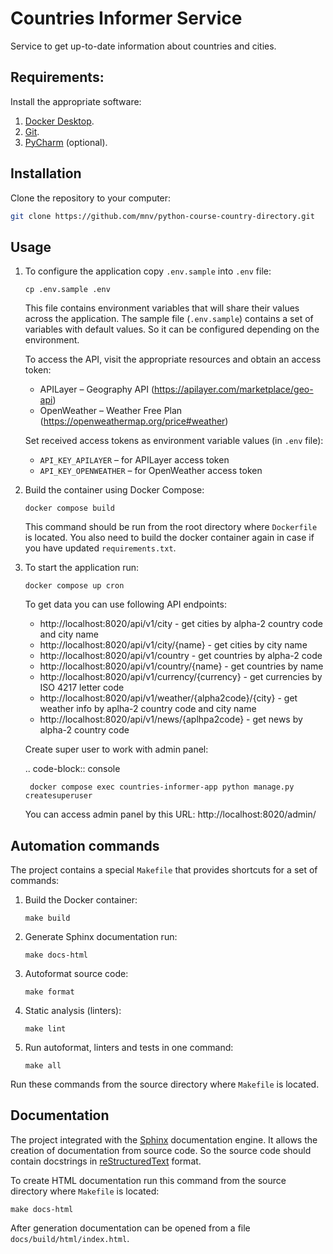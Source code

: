 # Countries Informer Service

Service to get up-to-date information about countries and cities.

## Requirements:

Install the appropriate software:

1. [Docker Desktop](https://www.docker.com).
2. [Git](https://github.com/git-guides/install-git).
3. [PyCharm](https://www.jetbrains.com/ru-ru/pycharm/download) (optional).

## Installation

Clone the repository to your computer:
```bash
git clone https://github.com/mnv/python-course-country-directory.git
```

## Usage

1. To configure the application copy `.env.sample` into `.env` file:
    ```shell
    cp .env.sample .env
    ```
   
    This file contains environment variables that will share their values across the application.
    The sample file (`.env.sample`) contains a set of variables with default values. 
    So it can be configured depending on the environment.

    To access the API, visit the appropriate resources and obtain an access token:
    - APILayer – Geography API (https://apilayer.com/marketplace/geo-api)
    - OpenWeather – Weather Free Plan (https://openweathermap.org/price#weather)
   
    Set received access tokens as environment variable values (in `.env` file):
    - `API_KEY_APILAYER` – for APILayer access token
    - `API_KEY_OPENWEATHER` – for OpenWeather access token

2. Build the container using Docker Compose:
    ```shell
    docker compose build
    ```
    This command should be run from the root directory where `Dockerfile` is located.
    You also need to build the docker container again in case if you have updated `requirements.txt`.
   
3. To start the application run:
    ```shell
    docker compose up cron
    ```
   
    To get data you can use following API endpoints:

    * http://localhost:8020/api/v1/city - get cities by alpha-2 country code and city name
    * http://localhost:8020/api/v1/city/{name} - get cities by city name
    * http://localhost:8020/api/v1/country - get countries by alpha-2 code 
    * http://localhost:8020/api/v1/country/{name} - get countries by name
    * http://localhost:8020/api/v1/currency/{currency} - get currencies by ISO 4217 letter code
    * http://localhost:8020/api/v1/weather/{alpha2code}/{city} - get weather info by aplha-2 country code and city name
    * http://localhost:8020/api/v1/news/{aplhpa2code} - get news by alpha-2 country code

    Create super user to work with admin panel:

    .. code-block:: console

        docker compose exec countries-informer-app python manage.py createsuperuser

    You can access admin panel by this URL: http://localhost:8020/admin/

## Automation commands

The project contains a special `Makefile` that provides shortcuts for a set of commands:
1. Build the Docker container:
    ```shell
    make build
    ```

2. Generate Sphinx documentation run:
    ```shell
    make docs-html
    ```

3. Autoformat source code:
    ```shell
    make format
    ```

4. Static analysis (linters):
    ```shell
    make lint
    ```

5. Run autoformat, linters and tests in one command:
    ```shell
    make all
    ```

Run these commands from the source directory where `Makefile` is located.

## Documentation

The project integrated with the [Sphinx](https://www.sphinx-doc.org/en/master/) documentation engine. 
It allows the creation of documentation from source code. 
So the source code should contain docstrings in [reStructuredText](https://docutils.sourceforge.io/rst.html) format.

To create HTML documentation run this command from the source directory where `Makefile` is located:
```shell
make docs-html
```

After generation documentation can be opened from a file `docs/build/html/index.html`.
